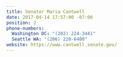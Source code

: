 ```yaml
---
title: Senator Maria Cantwell
date: 2017-04-14 17:57:00 -07:00
position: 2
phone-numbers:
  Washington DC: "(202) 224-3441"
  Seattle WA: "(206) 220-6400"
website: https://www.cantwell.senate.gov/
---
```


